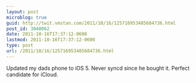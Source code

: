 ```yaml
---
layout: post
microblog: true
guid: http://twit.vmstan.com/2011/10/16/125716953485684736.html
post_id: 3040062
date: 2011-10-16T17:37:12-0600
lastmod: 2011-10-16T17:37:12-0600
type: post
url: /2011/10/16/125716953485684736.html
---
```

Updated my dads phone to iOS 5. Never syncd since he bought it. Perfect candidate for iCloud.
